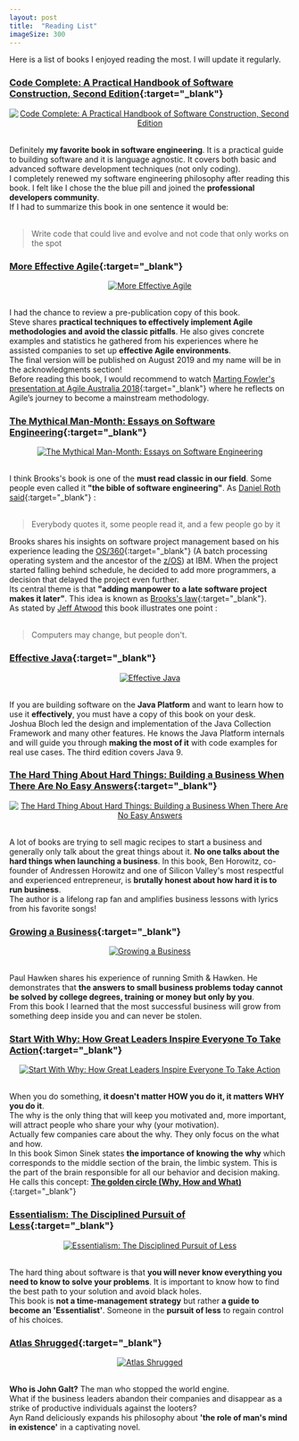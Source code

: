 ```yaml
---
layout: post
title:  "Reading List"
imageSize: 300
---
```


Here is a list of books I enjoyed reading the most. 
I will update it regularly.  
<!--more-->

### [Code Complete: A Practical Handbook of Software Construction, Second Edition](https://www.amazon.com/dp/0735619670){:target="_blank"}
<div align="center">
<a target="_blank" href="https://www.amazon.com/dp/0735619670">
  <img src="/assets/img/posts/code-complete-2.jpg" alt="Code Complete: A Practical Handbook of Software Construction, Second Edition" title="Code Complete: A Practical Handbook of Software Construction, Second Edition" width="{{ page.imageSize }}">
</a>
</div>
<br>

Definitely **my favorite book in software engineering**. It is a practical guide to building software and it is language agnostic. It covers both basic and advanced software development techniques (not only coding).  
I completely renewed my software engineering philosophy after reading this book. I felt like I chose the the blue pill and joined the **professional developers community**.  
If I had to summarize this book in one sentence it would be:  
<br>  

> Write code that could live and evolve and not code that only works on the spot  

### [More Effective Agile](https://moreeffectiveagile.com/){:target="_blank"}
<div align="center">
<a target="_blank" href="https://moreeffectiveagile.com/">
  <img src="/assets/img/posts/more-effective-agile.jpg" alt="More Effective Agile" title="More Effective Agile" width="{{ page.imageSize }}">
</a>
</div>
<br>

I had the chance to review a pre-publication copy of this book.  
Steve shares **practical techniques to effectively implement Agile methodologies and avoid the classic pitfalls**. He also gives concrete examples and statistics he gathered from his experiences where he assisted companies to set up **effective Agile environments**.  
The final version will be published on August 2019 and my name will be in the acknowledgments section!  
Before reading this book, I would recommend to watch [Marting Fowler's presentation at Agile Australia 2018](https://youtu.be/G_y2pNj0zZg){:target="_blank"} where he reflects on Agile’s journey to become a mainstream methodology.

### [The Mythical Man-Month: Essays on Software Engineering](https://www.amazon.com/dp/0201835959){:target="_blank"}
<div align="center">
<a target="_blank" href="https://www.amazon.com/dp/0201835959">
  <img src="/assets/img/posts/mythical-man-month.jpg" alt="The Mythical Man-Month: Essays on Software Engineering" title="The Mythical Man-Month: Essays on Software Engineering" width="{{ page.imageSize }}">
</a>
</div>
<br>

I think Brooks's book is one of the **must read classic in our field**.
Some people even called it **"the bible of software engineering"**. As [Daniel Roth said](https://money.cnn.com/magazines/fortune/fortune_archive/2005/12/12/8363107/index.htm){:target="_blank"} :  
<br>  

>  Everybody quotes it, some people read it, and a few people go by it  


Brooks shares his insights on software project management based on his experience leading the [OS/360](https://fr.wikipedia.org/wiki/OS/360){:target="_blank"} (A batch processing operating system and the ancestor of the [z/OS](https://www.ibm.com/it-infrastructure/z/zos)) at IBM. 
When the project started falling behind schedule, he decided to add more programmers, a decision that delayed the project even further.  
Its central theme is that **"adding manpower to a late software project makes it later"**. This idea is known as [Brooks's law](https://en.wikipedia.org/wiki/Brooks%27s_law){:target="_blank"}.  
As stated by [Jeff Atwood](https://blog.codinghorror.com/recommended-reading-for-developers/) this book illustrates one point :  
<br>  

> Computers may change, but people don't.  


### [Effective Java](https://www.amazon.com/dp/0134685997){:target="_blank"}
<div align="center">
<a target="_blank" href="https://www.amazon.com/dp/0134685997">
  <img src="/assets/img/posts/effective-java-3.jpg" alt="Effective Java" title="Effective Java" width="{{ page.imageSize }}">
</a>
</div>
<br>

If you are building software on the **Java Platform** and want to learn how to use it **effectively**, you must have a copy of this book on your desk.  
Joshua Bloch led the design and implementation of the Java Collection Framework and many other features. He knows the Java Platform internals and will guide you through **making the most of it** with code examples for real use cases. The third edition covers Java 9.  

### [The Hard Thing About Hard Things: Building a Business When There Are No Easy Answers](https://www.amazon.com/Hard-Thing-About-Things-Building/dp/B00I0A6HUO){:target="_blank"}
<div align="center">
<a target="_blank" href="https://www.amazon.com/Hard-Thing-About-Things-Building/dp/B00I0A6HUO">
  <img src="/assets/img/posts/the-hard-thing-about-hard-things.jpg" alt="The Hard Thing About Hard Things: Building a Business When There Are No Easy Answers" title="The Hard Thing About Hard Things: Building a Business When There Are No Easy Answers" width="{{ page.imageSize }}">
</a>
</div>
<br>

A lot of books are trying to sell magic recipes to start a business and generally only talk about the great things about it. **No one talks about the hard things when launching a business**.
In this book, Ben Horowitz, co-founder of Andressen Horowitz and one of Silicon Valley's most respectful and experienced entrepreneur, is **brutally honest about how hard it is to run business**.  
The author is a lifelong rap fan and amplifies business lessons with lyrics from his favorite songs!

### [Growing a Business](https://www.amazon.com/Growing-Business-Paul-Hawken/dp/0671671642){:target="_blank"}
<div align="center">
<a target="_blank" href="https://www.amazon.com/Growing-Business-Paul-Hawken/dp/0671671642">
  <img src="/assets/img/posts/growing-a-business.jpg" alt="Growing a Business" title="Growing a Business" width="{{ page.imageSize }}">
</a>
</div>
<br>

Paul Hawken shares his experience of running Smith & Hawken. He demonstrates that **the answers to small business problems today cannot be solved by college degrees, training or money but only by you**.  
From this book I learned that the most successful business will grow from something deep inside you and can never be stolen.

### [Start With Why: How Great Leaders Inspire Everyone To Take Action](https://www.amazon.com/Start-Why-Leaders-Inspire-Everyone/dp/0241958229){:target="_blank"}
<div align="center">
<a target="_blank" href="https://www.amazon.com/Start-Why-Leaders-Inspire-Everyone/dp/0241958229">
  <img src="/assets/img/posts/start-with-why.jpg" alt="Start With Why: How Great Leaders Inspire Everyone To Take Action" title="Start With Why: How Great Leaders Inspire Everyone To Take Action" width="{{ page.imageSize }}">
</a>
</div>
<br>

When you do something, **it doesn't matter HOW you do it, it matters WHY you do it**.  
The why is the only thing that will keep you motivated and, more important, will attract people who share your why (your motivation).  
Actually few companies care about the why. They only focus on the what and how.  
In this book Simon Sinek states **the importance of knowing the why** which corresponds to the middle section of the brain, the limbic system. This is the part of the brain responsible for all our behavior and decision making. He calls this concept: [**The golden circle (Why, How and What)**](https://startwithwhy.com/commit/the-golden-circle){:target="_blank"}

### [Essentialism: The Disciplined Pursuit of Less](https://www.amazon.com/Essentialism-Disciplined-Pursuit-Greg-McKeown/dp/0804137382){:target="_blank"}
<div align="center">
<a target="_blank" href="https://www.amazon.com/Essentialism-Disciplined-Pursuit-Greg-McKeown/dp/0804137382">
  <img src="/assets/img/posts/essentialism.jpg" alt="Essentialism: The Disciplined Pursuit of Less" title="Essentialism: The Disciplined Pursuit of Less" width="{{ page.imageSize }}">
</a>
</div>
<br>

The hard thing about software is that **you will never know everything you need to know to solve your problems**. It is important to know how to find the best path to your solution and avoid black holes.  
This book is **not a time-management strategy** but rather **a guide to become an 'Essentialist'**. Someone in the **pursuit of less** to regain control of his choices.  

### [Atlas Shrugged](https://www.amazon.com/Atlas-Shrugged-Ayn-Rand/dp/0451191145){:target="_blank"}
<div align="center">
<a target="_blank" href="https://www.amazon.com/Atlas-Shrugged-Ayn-Rand/dp/0451191145">
  <img src="/assets/img/posts/atlas-shrugged.jpg" alt="Atlas Shrugged" title="Atlas Shrugged" width="{{ page.imageSize }}">
</a>
</div>
<br>

**Who is John Galt?** The man who stopped the world engine.  
What if the business leaders abandon their companies and disappear as a strike of productive individuals against the looters?  
Ayn Rand deliciously expands his philosophy about **'the role of man's mind in existence'** in a captivating novel.  
